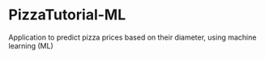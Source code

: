 # PizzaTutorial-ML
Application to predict pizza prices based on their diameter, using machine learning (ML)
